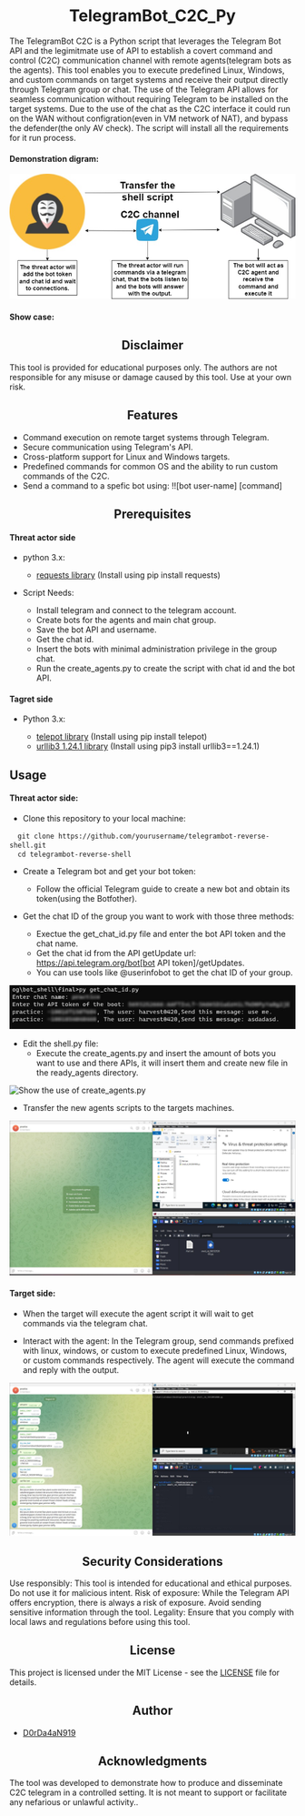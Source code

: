 <h1 align="center">TelegramBot_C2C_Py</h1>
The TelegramBot C2C is a Python script that leverages the Telegram Bot API and the legimitmate use of API to establish a covert command and control (C2C) communication channel with remote agents(telegram bots as the agents). This tool enables you to execute predefined Linux, Windows, and custom commands on target systems and receive their output directly through Telegram group or chat. The use of the Telegram API allows for seamless communication without requiring Telegram to be installed on the target systems. Due to the use of the chat as the C2C interface it could run on the WAN without configration(even in VM network of NAT), and bypass the defender(the only AV check). The script will install all the requirements for it run process.

<h4>Demonstration digram:</h4>

![Digram of C2C telegram bot](pics/c2c_digram.jpg)

<h4>Show case:</h4>



<h2 align="center">Disclaimer</h2>
This tool is provided for educational purposes only. The authors are not responsible for any misuse or damage caused by this tool. Use at your own risk.

<h2 align="center">Features</h2>

- Command execution on remote target systems through Telegram.
- Secure communication using Telegram's API.
- Cross-platform support for Linux and Windows targets.
- Predefined commands for common OS and the ability to run custom commands of the C2C.
- Send a command to a spefic bot using: !![bot user-name] [command]

<h2 align="center">Prerequisites</h2>

<h4>Threat actor side</h4>

- python 3.x:
  - [requests library](https://requests.readthedocs.io/en/latest/) (Install using pip install requests)
 
- Script Needs:
  - Install telegram and connect to the telegram account.
  - Create bots for the agents and main chat group.
  - Save the bot API and username.
  - Get the chat id.
  - Insert the bots with minimal administration privilege in the group chat.
  - Run the create_agents.py to create the script with chat id and the bot API.

<h4>Tagret side</h4>

- Python 3.x:

  - [telepot library](https://telepot.readthedocs.io/en/latest/#send-a-message) (Install using pip install telepot)
  - [urllib3 1.24.1 library](https://urllib3.readthedocs.io/en/stable/) (Install using pip3 install urllib3==1.24.1)

<h2>Usage</h2>

<h4>Threat actor side:</h4>

- Clone this repository to your local machine:

```
  git clone https://github.com/yourusername/telegrambot-reverse-shell.git
  cd telegrambot-reverse-shell
```

- Create a Telegram bot and get your bot token:
  - Follow the official Telegram guide to create a new bot and obtain its token(using the Botfother).
  
- Get the chat ID of the group you want to work with those three methods:
  - Exectue the get_chat_id.py file and enter the bot API token and the chat name.
  - Get the chat id from the API getUpdate url: https://api.telegram.org/bot[bot API token]/getUpdates.
  - You can use tools like @userinfobot to get the chat ID of your group.

![Show the use of get_chat_id.py](pics/get_chat_id_b.png)
    
- Edit the shell.py file:
  - Execute the create_agents.py and insert the amount of bots you want to use and there APIs, it will insert them and create new file in the ready_agents directory.

![Show the use of create_agents.py](pics/)

- Transfer the new agents scripts to the targets machines.

![Transfer the scripts](pics/transfer_the_bots.jpg)

<h4>Target side:</h4>

- When the target will execute the agent script it will wait to get commands via the telegram chat.

- Interact with the agent:
In the Telegram group, send commands prefixed with linux, windows, or custom to execute predefined Linux, Windows, or custom commands respectively. The agent will execute the command and reply with the output.

![Show the C2C interfaec](pics/C2C.jpg)

<h2 align="center">Security Considerations</h2>

Use responsibly: This tool is intended for educational and ethical purposes. Do not use it for malicious intent.
Risk of exposure: While the Telegram API offers encryption, there is always a risk of exposure. Avoid sending sensitive information through the tool.
Legality: Ensure that you comply with local laws and regulations before using this tool.

<h2 align="center">License</h2>

This project is licensed under the MIT License - see the [LICENSE](LICENSE) file for details.

<h2 align="center">Author</h2>

- [D0rDa4aN919](https://github.com/D0rDa4aN919)

<h2 align="center">Acknowledgments</h2>
The tool was developed to demonstrate how to produce and disseminate C2C telegram in a controlled setting. It is not meant to support or facilitate any nefarious or unlawful activity..
